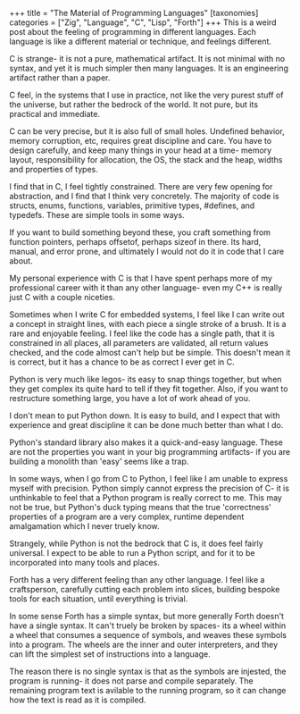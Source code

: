 +++
title = "The Material of Programming Languages"
[taxonomies]
categories = ["Zig", "Language", "C", "Lisp", "Forth"]
+++
This is a weird post about the feeling of programming in different
languages. Each language is like a different material or 
technique, and feelings different.


C is strange- it is not a pure, mathematical artifact. It is
not minimal with no syntax, and yet it is much simpler then
many languages. It is an engineering artifact rather than
a paper.

C feel, in the systems that I use in practice, not like the
very purest stuff of the universe, but rather the bedrock of
the world. It not pure, but its practical and immediate.

C can be very precise, but it is also full of small holes. 
Undefined behavior, memory corruption, etc, requires
great discipline and care. You have to design carefully,
and keep many things in your head at a time- memory layout,
responsibility for allocation, the OS, the stack
and the heap, widths and properties of types.

I find that in C, I feel tightly constrained. There are
very few opening for abstraction, and I find that I think
very concretely. The majority of code is structs, enums,
functions, variables, primitive types, #defines,
and typedefs. These are simple tools in some ways.

If you want to build something beyond these, you craft
something from function pointers, perhaps offsetof,
perhaps sizeof in there. Its hard, manual, and error prone,
and ultimately I would not do it in code that I care about.


My personal experience with C is that I have spent perhaps
more of my professional career with it than any other language-
even my C++ is really just C with a couple niceties.

Sometimes when I write C for embedded systems, I feel like
I can write out a concept in straight lines, with each
piece a single stroke of a brush. It is a rare and
enjoyable feeling. I feel like the code has a single path,
that it is constrained in all places, all parameters
are validated, all return values checked, and the code
almost can't help but be simple. This doesn't mean
it is correct, but it has a chance to be as correct
I ever get in C.



Python is very much like legos- its easy to snap things together,
but when they get complex its quite hard to tell if they fit
together. Also, if you want to restructure something large,
you have a lot of work ahead of you.

I don't mean to put Python down. It is easy to build, and
I expect that with experience and great discipline it can be
done much better than what I do.

Python's standard library also makes it a quick-and-easy language.
These are not the properties you want in your big programming
artifacts- if you are building a monolith than 'easy' seems
like a trap.


In some ways, when I go from C to Python, I feel like I am
unable to express myself with precision. Python simply
cannot express the precision of C- it is unthinkable to
feel that a Python program is really correct to me. This
may not be true, but Python's duck typing means that the
true 'correctness' properties of a program are a very complex,
runtime dependent amalgamation which I never truely know.


Strangely, while Python is not the bedrock that C is,
it does feel fairly universal. I expect to be able to
run a Python script, and for it to be incorporated
into many tools and places.



Forth has a very different feeling than any other language.
I feel like a craftsperson, carefully cutting each problem
into slices, building bespoke tools for each situation,
until everything is trivial.

In some sense Forth has a simple syntax, but more generally
Forth doesn't have a single syntax. It can't truely
be broken by spaces- its a wheel within a wheel that
consumes a sequence of symbols, and weaves these symbols
into a program. The wheels are the inner and outer
interpreters, and they can lift the simplest
set of instructions into a language.

The reason there is no single syntax is that as the symbols
are injested, the program is running- it does not parse
and compile separately. The remaining program text
is avilable to the running program, so it can change
how the text is read as it is compiled.

